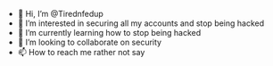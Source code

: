 - 👋 Hi, I’m @Tirednfedup
- 👀 I’m interested in securing all my accounts and stop being hacked
- 🌱 I’m currently learning how to stop being hacked
- 💞️ I’m looking to collaborate on security
- 📫 How to reach me rather not say

<!---
Tirednfedup/Tirednfedup is a ✨ special ✨ repository because its `README.md` (this file) appears on your GitHub profile.
You can click the Preview link to take a look at your changes.
--->
